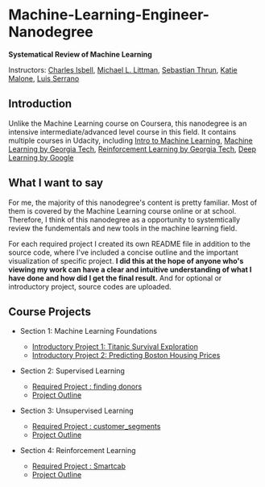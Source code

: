 # Machine-Learning-Engineer-Nanodegree

**Systematical Review of Machine Learning**

Instructors: [Charles Isbell](https://www.cc.gatech.edu/fac/Charles.Isbell/), [Michael L. Littman](http://cs.brown.edu/~mlittman/), [Sebastian Thrun](http://robots.stanford.edu/index.html), [Katie Malone](https://www.linkedin.com/in/caitlin-malone-46050854/), [Luis Serrano](https://medium.com/@luis.serrano)

## Introduction
Unlike the Machine Learning course on Coursera, this nanodegree is an intensive intermediate/advanced level course in this field. It contains multiple courses in Udacity, including [Intro to Machine Learning](https://www.udacity.com/course/intro-to-machine-learning--ud120), [Machine Learning by Georgia Tech](https://www.udacity.com/course/machine-learning--ud262), [Reinforcement Learning by Georgia Tech](https://www.udacity.com/course/reinforcement-learning--ud600),  [Deep Learning by Google](https://www.udacity.com/course/deep-learning--ud730)

## What I want to say 

For me, the majority of this nanodegree's content is pretty familiar. Most of them is covered by the Machine Learning course online or at school. Therefore, I think of this nanodegree as a opportunity to systemtically review the fundementals and new tools in the machine learning field. 

For each required project I created its own README file  in addition to the source code, where I've included a concise outline and the important visualization of specific project. **I did this at the hope of anyone who's viewing my work can have a clear and intuitive understanding of what I have done and how did I get the final result.** And for optional or introductory project, source codes are uploaded.

## Course Projects

- Section 1: Machine Learning Foundations
  - [Introductory Project 1: Titanic Survival Exploration](https://github.com/Bato803/Machine-Learning-Engineer-Nanodegree/blob/master/titanic_survival_exploration/titanic_survival_exploration.ipynb)
  - [Introductory Project 2:  Predicting Boston Housing Prices](https://github.com/Bato803/Machine-Learning-Engineer-Nanodegree/blob/master/boston_housing/boston_housing.ipynb)

- Section 2: Supervised Learning
  - [Required Project : finding donors](https://github.com/Bato803/Machine-Learning-Engineer-Nanodegree/blob/master/finding_donors/finding_donors.ipynb)
  - [Project Outline](https://github.com/Bato803/Machine-Learning-Engineer-Nanodegree/tree/master/finding_donors)

- Section 3: Unsupervised Learning
  - [Required Project : customer_segments](https://github.com/Bato803/Machine-Learning-Engineer-Nanodegree/blob/master/customer_segments/customer_segments.ipynb)
  - [Project Outline](https://github.com/Bato803/Machine-Learning-Engineer-Nanodegree/tree/master/customer_segments)
  
- Section 4: Reinforcement Learning
  - [Required Project : Smartcab](https://github.com/Bato803/Machine-Learning-Engineer-Nanodegree/blob/master/smartcab/smartcab.ipynb)
  - [Project Outline](https://github.com/Bato803/Machine-Learning-Engineer-Nanodegree/tree/master/smartcab)
